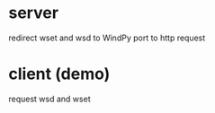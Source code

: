 # server

redirect wset and wsd to WindPy port to http request

# client (demo)

request wsd and wset

